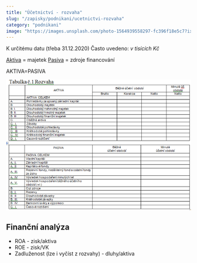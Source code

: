 ```yaml
---
title: "Účetnictví - rozvaha"
slug: "/zapisky/podnikani/ucetnictvi-rozvaha"
category: "podnikani"
image: "https://images.unsplash.com/photo-1564939558297-fc396f18e5c7?ixlib=rb-1.2.1&ixid=MnwxMjA3fDB8MHxwaG90by1wYWdlfHx8fGVufDB8fHx8&auto=format&fit=crop&w=1171&q=80"
---
```


K určitému datu (třeba 31.12.2020)
Často uvedeno: *v tisících Kč*

[Aktiva](Aktiva/Aktiva.md) = majetek
[Pasiva](Pasiva/Pasiva.md) = zdroje financování

AKTIVA=PASIVA

![Rozvaha](../../Assets/Podnikání/ucetnictvi/Images/Rozvaha.png)

## Finanční analýza
- ROA - zisk/aktiva
- ROE - zisk/VK
- Zadluženost (lze i vyčíst z rozvahy) - dluhy/aktiva